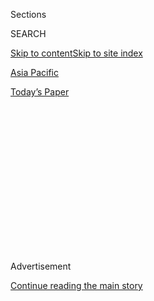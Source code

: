 <div id="app">

<div>

<div>

<div>

<div class="NYTAppHideMasthead css-1q2w90k e1suatyy0">

<div class="section css-ui9rw0 e1suatyy2">

<div class="css-eph4ug er09x8g0">

<div class="css-6n7j50">

</div>

<span class="css-1dv1kvn">Sections</span>

<div class="css-10488qs">

<span class="css-1dv1kvn">SEARCH</span>

</div>

[Skip to content](#site-content)[Skip to site index](#site-index)

</div>

<div id="masthead-section-label" class="css-1wr3we4 eaxe0e00">

[Asia
Pacific](https://www.nytimes.com/section/world/asia)

</div>

<div class="css-10698na e1huz5gh0">

</div>

</div>

<div id="masthead-bar-one" class="section hasLinks css-15hmgas e1csuq9d3">

<div class="css-uqyvli e1csuq9d0">

</div>

<div class="css-1uqjmks e1csuq9d1">

</div>

<div class="css-9e9ivx">

[](https://myaccount.nytimes.com/auth/login?response_type=cookie&client_id=vi)

</div>

<div class="css-1bvtpon e1csuq9d2">

[Today’s
Paper](https://www.nytimes.com/section/todayspaper)

</div>

</div>

</div>

</div>

<div data-aria-hidden="false">

<div id="site-content" data-role="main">

<div>

<div class="css-1aor85t" style="opacity:0.000000001;z-index:-1;visibility:hidden">

<div class="css-1hqnpie">

<div class="css-epjblv">

<span class="css-17xtcya">[Asia
Pacific](/section/world/asia)</span><span class="css-x15j1o">|</span><span class="css-fwqvlz">Gas
Leak in India at LG Factory Kills 11 and Sickens
Hundreds</span>

</div>

<div class="css-k008qs">

<div class="css-1iwv8en">

<span class="css-18z7m18"></span>

<div>

</div>

</div>

<span class="css-1n6z4y">https://nyti.ms/2SItftA</span>

<div class="css-1705lsu">

<div class="css-4xjgmj">

<div class="css-4skfbu" data-role="toolbar" data-aria-label="Social Media Share buttons, Save button, and Comments Panel with current comment count" data-testid="share-tools">

  - 
  - 
  - 
  - 
    
    <div class="css-6n7j50">
    
    </div>

  - 
  - 

</div>

</div>

</div>

</div>

</div>

</div>

<div id="NYT_TOP_BANNER_REGION" class="css-13pd83m">

</div>

<div id="top-wrapper" class="css-1sy8kpn">

<div id="top-slug" class="css-l9onyx">

Advertisement

</div>

[Continue reading the main
story](#after-top)

<div class="ad top-wrapper" style="text-align:center;height:100%;display:block;min-height:250px">

<div id="top" class="place-ad" data-position="top" data-size-key="top">

</div>

</div>

<div id="after-top">

</div>

</div>

<div>

<div id="sponsor-wrapper" class="css-1hyfx7x">

<div id="sponsor-slug" class="css-19vbshk">

Supported by

</div>

[Continue reading the main
story](#after-sponsor)

<div id="sponsor" class="ad sponsor-wrapper" style="text-align:center;height:100%;display:block">

</div>

<div id="after-sponsor">

</div>

</div>

<div class="css-186x18t">

</div>

<div class="css-1vkm6nb ehdk2mb0">

# Gas Leak in India at LG Factory Kills 11 and Sickens Hundreds

</div>

Residents in eastern India woke up in the middle of the night surrounded
by a cloud of styrene vapor. Many couldn’t breathe.

<div class="css-79elbk" data-testid="photoviewer-wrapper">

<div class="css-z3e15g" data-testid="photoviewer-wrapper-hidden">

</div>

<div class="css-1a48zt4 ehw59r15" data-testid="photoviewer-children">

![<span class="css-16f3y1r e13ogyst0" data-aria-hidden="true">The
authorities evacuated thousands of people from the area around the LG
chemical plant in Visakhapatnam, India, on Thursday
morning.</span><span class="css-cnj6d5 e1z0qqy90" itemprop="copyrightHolder"><span class="css-1ly73wi e1tej78p0">Credit...</span><span><span>Agence
France-Presse — Getty
Images</span></span></span>](https://static01.nyt.com/images/2020/05/07/world/07india-gas-1/merlin_172261560_ed6904ec-bec1-4a83-8372-443eda83e8f6-articleLarge.jpg?quality=75&auto=webp&disable=upscale)

</div>

</div>

<div class="css-18e8msd">

<div class="css-otjvjh epjyd6m0">

<div class="css-1u9l98q ey68jwv0" data-aria-hidden="true">

[![Jeffrey
Gettleman](https://static01.nyt.com/images/2018/10/10/multimedia/author-jeffrey-gettleman/author-jeffrey-gettleman-thumbLarge.png
"Jeffrey Gettleman")](https://www.nytimes.com/by/jeffrey-gettleman)[![Suhasini
Raj](https://static01.nyt.com/images/2019/11/22/reader-center/author-Suhasini-Raj/author-Suhasini-Raj-thumbLarge.png
"Suhasini Raj")](https://www.nytimes.com/by/suhasini-raj)[![Kai
Schultz](https://static01.nyt.com/images/2019/11/22/reader-center/author-kai-schultz/author-kai-schultz-thumbLarge.png
"Kai Schultz")](https://www.nytimes.com/by/kai-schultz)[![Sameer
Yasir](https://static01.nyt.com/images/2019/11/22/reader-center/author-sameer-yasir/author-sameer-yasir-thumbLarge.png
"Sameer Yasir")](https://www.nytimes.com/by/sameer-yasir)

</div>

<div class="css-1baulvz">

By [<span class="css-1baulvz" itemprop="name">Jeffrey
Gettleman</span>](https://www.nytimes.com/by/jeffrey-gettleman),
[<span class="css-1baulvz" itemprop="name">Suhasini
Raj</span>](https://www.nytimes.com/by/suhasini-raj),
[<span class="css-1baulvz" itemprop="name">Kai
Schultz</span>](https://www.nytimes.com/by/kai-schultz) and
[<span class="css-1baulvz last-byline" itemprop="name">Sameer
Yasir</span>](https://www.nytimes.com/by/sameer-yasir)

</div>

</div>

  - 
    
    <div class="css-ld3wwf e16638kd2">
    
    Published May 7, 2020Updated May 8,
    2020
    
    </div>

  - 
    
    <div class="css-4xjgmj">
    
    <div class="css-pvvomx" data-role="toolbar" data-aria-label="Social Media Share buttons, Save button, and Comments Panel with current comment count" data-testid="share-tools">
    
      - 
      - 
      - 
      - 
        
        <div class="css-6n7j50">
        
        </div>
    
      - 
      - 
    
    </div>
    
    </div>

</div>

</div>

<div class="section meteredContent css-1r7ky0e" name="articleBody" itemprop="articleBody">

<div class="css-1fanzo5 StoryBodyCompanionColumn">

<div class="css-53u6y8">

NEW DELHI — D.V.S.S. Ramana, who lives about a mile from an industrial
plant in eastern India, said he woke up early Thursday morning enveloped
in a strange white mist.  
  
He started coughing. His eyes burned. He flipped on his TV to learn that
a cloud of toxic vapor had just escaped from a nearby plastics factory
owned by the South Korean industrial giant LG Corp. in the Indian
coastal city of Visakhapatnam.

Mr. Ramana jerked his wife and two children awake. As he rushed outside,
he heard sirens blaring and saw people staggering into the street. Some
collapsed right in front of him.  
  
“We could smell the gas in our mouths,” Mr. Ramana said, speaking by
telephone as he was driving off, trying to get his family as far away as
possible. “It was terrifying.”  
  
The leak, which officials said came from a tank of styrene, a liquid
material used in making plastics, sent out a cloud of toxic vapor that
drifted over the outskirts of Visakhapatnam, killing at least 11 people
and sickening
hundreds.

</div>

</div>

<div id="india-gas-map" class="section interactive-content interactive-size-scoop css-1g95kp1" data-id="100000007128270">

<div class="css-17ih8de interactive-body" data-sourceid="100000007128270">

<div id="g-0508-for-webINDIA-GASmap-box" class="ai2html">

<div id="g-0508-for-webINDIA-GASmap-335_" class="g-artboard" style="max-width: 335px;max-height: 352px" data-aspect-ratio="0.953" data-min-width="0">

<div style="padding: 0 0 104.9373% 0;">

</div>

![](data:image/gif;base64,R0lGODlhCgAKAIAAAB8fHwAAACH5BAEAAAAALAAAAAAKAAoAAAIIhI+py+0PYysAOw==)

<div id="g-ai0-1" class="g-LABELS g-aiAbs g-aiPointText" style="top:10.1896%;margin-top:-7.8px;left:59.9225%;width:61px;">

CHINA

</div>

<div id="g-ai0-2" class="g-LABELS g-aiAbs g-aiPointText" style="top:19.008%;margin-top:-7.8px;left:3.4414%;width:82px;">

PAKISTAN

</div>

<div id="g-ai0-3" class="g-LABELS g-aiAbs g-aiPointText" style="top:20.1458%;margin-top:-7.8px;left:70.2062%;width:74px;">

BHUTAN

</div>

<div id="g-ai0-4" class="g-LABELS g-aiAbs g-aiPointText" style="top:24.9817%;margin-top:-7.8px;left:49.2179%;width:62px;">

NEPAL

</div>

<div id="g-ai0-5" class="g-LABELS g-aiAbs g-aiPointText" style="top:28.1108%;margin-top:-8.8px;right:64.2554%;width:82px;">

New
Delhi

</div>

<div id="g-ai0-6" class="g-LABELS g-aiAbs g-aiPointText" style="top:39.7737%;margin-top:-8.8px;right:50.6704%;width:64px;">

Bhopal

</div>

<div id="g-ai0-7" class="g-LABELS g-aiAbs g-aiPointText" style="top:50.0682%;margin-top:-11px;left:33.314%;width:79px;">

INDIA

</div>

<div id="g-ai0-8" class="g-LABELS g-aiAbs g-aiPointText" style="top:64.2274%;margin-top:-8.8px;left:57.4244%;width:138px;">

Visakhapatnam
    

</div>

<div id="g-ai0-9" class="g-LABELS g-aiAbs g-aiPointText" style="top:74.9167%;margin-top:-21.4px;left:39.292%;width:78px;">

ANDHRA

PRADESH

</div>

<div id="g-ai0-10" class="g-LABELS g-aiAbs g-aiPointText" style="top:79.4754%;margin-top:-15.4px;left:14.3761%;margin-left:-34px;width:68px;">

Arabian

Sea

</div>

<div id="g-ai0-11" class="g-LABELS g-aiAbs g-aiPointText" style="top:78.4527%;margin-top:-7.8px;left:64.1521%;width:103px;">

Bay of
Bengal

</div>

<div id="g-ai0-12" class="g-LABELS g-aiAbs g-aiPointText" style="top:96.3817%;margin-top:-7.8px;left:46.7075%;width:88px;">

SRI
LANKA

</div>

<div id="g-ai0-13" class="g-LABELS g-aiAbs g-aiPointText" style="top:96.4483%;margin-top:-5.1px;left:14.4797%;margin-left:-39.5px;width:79px;">

400 Miles

</div>

</div>

</div>

</div>

By The New York Times

</div>

<div class="css-1fanzo5 StoryBodyCompanionColumn">

<div class="css-53u6y8">

Dozens of men and women were left lying unconscious in the street.
Mothers ran to hospitals with limp children in their arms. Police
officers moved house to house to evacuate hundreds of people. Sometimes
they had to break down doors because the residents inside were
unconscious.  
  
Indian officials said the accident happened around 2:30 a.m., as the
chemical plant was restarting operations after a six-week hiatus because
of [India’s strict coronavirus
lockdown](https://www.nytimes.com/2020/05/01/world/asia/india-coronavirus-delhi.html).
The tanks of styrene had been left unattended, Indian officials said,
and in the course of the factory resuming operations, a major leak
erupted.  
  
“It seems unskilled labor mishandled the maintenance work and because of
that, the gas leaked,” said Srijana Gummalla, one of the top government
officials in Visakhapatnam.

</div>

</div>

<div class="css-79elbk" data-testid="photoviewer-wrapper">

<div class="css-z3e15g" data-testid="photoviewer-wrapper-hidden">

</div>

<div class="css-1a48zt4 ehw59r15" data-testid="photoviewer-children">

![<span class="css-16f3y1r e13ogyst0" data-aria-hidden="true">Sickened
residents being taken to the
hospital.</span><span class="css-cnj6d5 e1z0qqy90" itemprop="copyrightHolder"><span class="css-1ly73wi e1tej78p0">Credit...</span><span>Associated
Press</span></span>](https://static01.nyt.com/images/2020/05/07/world/07india-gas-2/merlin_172261461_9d13a422-eb10-400a-bdb9-4096f492adf9-articleLarge.jpg?quality=75&auto=webp&disable=upscale)

</div>

</div>

<div class="css-1fanzo5 StoryBodyCompanionColumn">

<div class="css-53u6y8">

  
  
The plant had been closed since India’s coronavirus lockdown began in
late March, but this week the lockdown was eased and many businesses,
including heavy industries, have begun to reopen.  
  
A former manager of LG Polymers, the Indian subsidiary of LG Chemical,
said in an interview that liquid styrene required careful attention, and
that because of the lockdown, workers were not going to the factory. He
said that may have played a role in the leak.

Indian news media broadcast [clips of
victims,](https://timesofindia.indiatimes.com/city/visakhapatnam/vizag-over-1000-fall-sick-after-gas-leak-from-chemical-plant/articleshow/75590112.cms)
including villagers lying face down on a muddy road, their mobile phones
spilled out next to them. In one shot, a woman frantically pounds the
chest of another woman who had just collapsed. In another, a stray dog
struggles to stand and then crumples to the floor.

Though this accident was not close to the scale of the 1984 gas leak at
a Union Carbide pesticide plant in the Indian city of Bhopal, which left
nearly 4,000 dead and a half million poisoned, it immediately drew
comparisons, especially among Bhopal survivors.

“When I saw the images on television of people struggling to breathe and
laying on the roadside,” said Rashida Bi, a Bhopal survivor, “something
hit me deep inside as if I was laying motionless, among them, begging to
save my life and struggling to breath.”  
  
“At least they had people ready to take them to hospitals,” she added.
“We had none. All of us were looking at each other, waiting for death
to come.”

</div>

</div>

<div class="css-1fanzo5 StoryBodyCompanionColumn">

<div class="css-53u6y8">

While the Bhopal disaster brought to the fore India’s dangerous
industrial practices, forcing the government to improve some safety
standards, Bhopal survivors and many others said India still hasn’t
learned the right lessons.

For example, several union officials said that the warning sirens at the
Visakhapatnam factory failed to go off and that more people had died as
a result.

Mantri Rajsekhar, the local leader of a union representing LG Polymers,
accused the company of ignoring safety issues raised by the group,
including poor maintenance of equipment.

LG Chemical said in a statement that it was investigating how the leak
happened and “the cause of deaths.”

“We are working together with the local authorities to assess the damage
caused to the local people and to take whatever it takes to protect them
and our workers,” the statement said. “The gas leak from the factory is
now under control. But the gas can cause vomiting and dizziness when
inhaled. We are doing all we can to ensure medical treatment as quickly
as possible.”

Medical officials in Visakhapatnam [said hundreds of patients ended up
exposed to the
styrene](https://mumbaimirror.indiatimes.com/news/india/three-dead-many-trapped-in-houses-after-chemical-leaked-from-polymers-firm-in-visakhapatnam/articleshow/75590150.cms)vapor,
which can immobilize a person within minutes of inhalation and be deadly
at high concentrations. Doctors said that many patients were vomiting
and experiencing “neurological deficiencies.” At least a dozen remained
in critical condition.

India’s National Disaster Response Force sent men in camouflaged hazmat
suits with oxygen tanks on their backs into the factory. By Thursday
afternoon, there was “hardly any leakage,” said S.N. Pradhan, the
disaster force’s director.

</div>

</div>

<div class="css-1fanzo5 StoryBodyCompanionColumn">

<div class="css-53u6y8">

“We will be there until that leakage is totally plugged,” he
said.  

</div>

</div>

<div class="css-79elbk" data-testid="photoviewer-wrapper">

<div class="css-z3e15g" data-testid="photoviewer-wrapper-hidden">

</div>

<div class="css-1a48zt4 ehw59r15" data-testid="photoviewer-children">

<div class="css-1xdhyk6 erfvjey0">

<span class="css-1ly73wi e1tej78p0">Image</span>

<div class="css-zjzyr8">

<div data-testid="lazyimage-container" style="height:257.1333333333334px">

</div>

</div>

</div>

<span class="css-16f3y1r e13ogyst0" data-aria-hidden="true">The plant
following the leak, which officials said exposed residents to styrene
vapor.</span><span class="css-cnj6d5 e1z0qqy90" itemprop="copyrightHolder"><span class="css-1ly73wi e1tej78p0">Credit...</span><span>Agence
France-Presse — Getty Images</span></span>

</div>

</div>

<div class="css-1fanzo5 StoryBodyCompanionColumn">

<div class="css-53u6y8">

South Korea’s [LG Chemical took over
the](http://www.lgpi.co.in/AboutLGPI.html)factory from a local Indian
company in the late 1990s. It employs several hundred people, the former
manager said, and makes polystyrene (a hard plastic used for appliances,
toys, and electronics) and expandable polystyrene (a foam material used
as an insulator for buildings and packaging for items.)

The factory sits at the edge of Visakhapatnam, surrounded by train
tracks, small villages, dirt roads, and neem and ficus trees. It is an
old port city now home to many industrial plants, and is one of the
biggest cities in southeastern India, in Andhra Pradesh State.

The accident happened when most people in the area were sleeping. Indian
officials said the cloud of toxic vapor spread over an area with a three
kilometer radius, exposing more than 1,000 people.

At least two children died, authorities said, and several other people
perished while trying to run away. Officials said that one villager who
was temporarily blinded by the vapor fell into a well.

Mr. Ramana, who works as a store manager at an ironware factory, said he
plans to stay at a relative’s place a couple of hours drive from
Visakhapatnam.

By Thursday afternoon, speaking from further along the highway, far from
Visakhapatnam, he sounded much more relieved.

</div>

</div>

<div class="css-1fanzo5 StoryBodyCompanionColumn">

<div class="css-53u6y8">

“I will drop my family at a relative’s where we will be staying for a
couple of days and then go to my workplace,” he said. “Life must go on.

  
Jeffrey Gettleman, Kai Schultz and Sameer Yasir reported from New Delhi,
and Suhasini Raj from Lucknow, India. Reporting was contributed by Hari
Kumar from New Delhi; S.M. Bilal from Hyderabad, India; Choe Sang-hun
from Seoul; and Maria Abi-Habib from Los Angeles.

</div>

</div>

<div>

</div>

</div>

<div>

</div>

<div>

</div>

<div>

</div>

<div>

<div id="bottom-wrapper" class="css-1ede5it">

<div id="bottom-slug" class="css-l9onyx">

Advertisement

</div>

[Continue reading the main
story](#after-bottom)

<div id="bottom" class="ad bottom-wrapper" style="text-align:center;height:100%;display:block;min-height:90px">

</div>

<div id="after-bottom">

</div>

</div>

</div>

</div>

</div>

## Site Index

<div>

</div>

## Site Information Navigation

  - [© <span>2020</span> <span>The New York Times
    Company</span>](https://help.nytimes.com/hc/en-us/articles/115014792127-Copyright-notice)

<!-- end list -->

  - [NYTCo](https://www.nytco.com/)
  - [Contact
    Us](https://help.nytimes.com/hc/en-us/articles/115015385887-Contact-Us)
  - [Work with us](https://www.nytco.com/careers/)
  - [Advertise](https://nytmediakit.com/)
  - [T Brand Studio](http://www.tbrandstudio.com/)
  - [Your Ad
    Choices](https://www.nytimes.com/privacy/cookie-policy#how-do-i-manage-trackers)
  - [Privacy](https://www.nytimes.com/privacy)
  - [Terms of
    Service](https://help.nytimes.com/hc/en-us/articles/115014893428-Terms-of-service)
  - [Terms of
    Sale](https://help.nytimes.com/hc/en-us/articles/115014893968-Terms-of-sale)
  - [Site
    Map](https://spiderbites.nytimes.com)
  - [Help](https://help.nytimes.com/hc/en-us)
  - [Subscriptions](https://www.nytimes.com/subscription?campaignId=37WXW)

</div>

</div>

</div>

</div>
